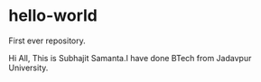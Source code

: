 # hello-world
First ever repository. 

Hi All, 
This is Subhajit Samanta.I have done BTech from Jadavpur University.
